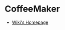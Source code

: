 CoffeeMaker
=================================

* [Wiki's Homepage](https://github.com/LevNut/coffeemaker/wiki)